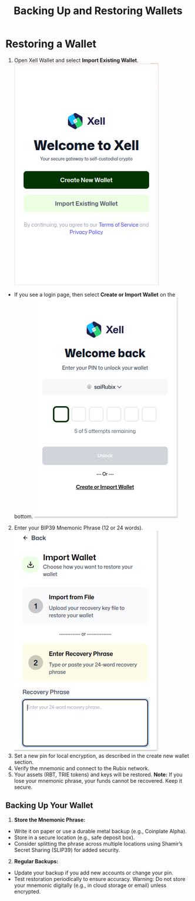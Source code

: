 ﻿---
title: Backing Up and Restoring Wallets
sidebar_label: Backing Up and Restoring Wallets
---

<!-- File: docs/xell-wallet/backup-restore.md -->
# Restoring a Wallet

1. Open Xell Wallet and select **Import Existing Wallet**.
![Xell Home](/img/xellimages/xell1.png)
- If you see a login page, then select **Create or Import Wallet** on the bottom.
![Xell Home](/img/xellimages/restore/restore2.png)
2. Enter your BIP39 Mnemonic Phrase (12 or 24 words).
![Mnemonic](/img/xellimages/restore/recovery.png)
3. Set a new pin for local encryption, as described in the create new wallet section.
4. Verify the mnemonic and connect to the Rubix network.
5. Your assets (RBT, TRIE tokens) and keys will be restored.
**Note:** If you lose your mnemonic phrase, your funds cannot be recovered. Keep it secure.

## Backing Up Your Wallet
1. **Store the Mnemonic Phrase:**
- Write it on paper or use a durable metal backup (e.g., Coinplate Alpha).
- Store in a secure location (e.g., safe deposit box).
- Consider splitting the phrase across multiple locations using Shamir’s
Secret Sharing (SLIP39) for added security.
2. **Regular Backups:** 
- Update your backup if you add new accounts or change your pin.
- Test restoration periodically to ensure accuracy.
Warning: Do not store your mnemonic digitally (e.g., in cloud storage or email) unless encrypted.

